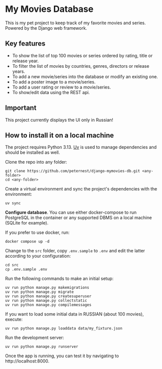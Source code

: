 
# My Movies Database

This is my pet project to keep track of my favorite movies and series.
Powered by the Django web framework.

## Key features

* To show the list of top 100 movies or series ordered by rating, title or release year.
* To filter the list of movies by countries, genres, directors or release years.
* To add a new movie/series into the database or modify an existing one.
* To add a poster image to a movie/series.
* To add a user rating or review to a movie/series.
* To show/edit data using the REST api.

## Important

This project currently displays the UI only in Russian!

## How to install it on a local machine

Thе project requires Python 3.13. 
[Uv](https://docs.astral.sh/uv/) is used to manage dependencies and should be installed as well.

Clone the repo into any folder:
```
git clone https://github.com/peternest/django-mymovies-db.git <any-folder>
cd <any-folder>
```

Create a virtual environment and sync the project's dependencies with the environment:
```
uv sync
```

**Configure database**. You can use either docker-compose to run PostgreSQL in the container or any supported DBMS on a local machine (SQLite for example).

If you prefer to use docker, run:
```
docker compose up -d
```

Change to the `src` folder, copy `.env.sample` to `.env` and edit the latter according to your configuration:
```
cd src
cp .env.sample .env
```

Run the following commands to make an initial setup:
```
uv run python manage.py makemigrations
uv run python manage.py migrate
uv run python manage.py createsuperuser
uv run python manage.py collectstatic
uv run python manage.py compilemessages
```

If you want to load some initial data in RUSSIAN (about 100 movies), execute:
```
uv run python manage.py loaddata data/my_fixture.json
```

Run the development server:
```
uv run python manage.py runserver
```

Once the app is running, you can test it by navigating to http://localhost:8000.
